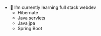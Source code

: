 <h1 align="center"Holla, mi amigo ♥ <img src="https://media.giphy.com/media/hvRJCLFzcasrR4ia7z/giphy.gif" width="25px"></h1>

- 🤔 I’m currently learning full stack webdev
    - Hibernate
    - Java servlets
    - Java jpa
    - Spring Boot 
